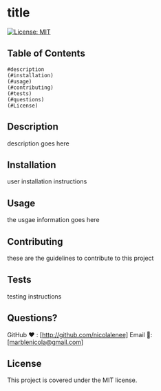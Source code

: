 
  # title
  [![License: MIT](https://img.shields.io/badge/License-MIT-yellow.svg)](https://opensource.org/licenses/MIT)

  ## Table of Contents
    #description
    (#installation)
    (#usage)
    (#contributing)
    (#tests)
    (#questions)
    (#License)

  ## Description <a id="description"></a>
  description goes here

  ## Installation <a id="installation"></a>
  user installation instructions

  ## Usage <a ide="usage"></a>
  the usgae information goes here

  ## Contributing <a id="contributing"></a>
  these are the guidelines to contribute to this project

  ## Tests <a id="tests"></a>
  testing instructions


  ## Questions? <a name="questions"></a>
  GitHub ❤️ : [http://github.com/nicolalenee]
  Email 📧: [marblenicola@gmail.com]

  
  ## License <a id="license"></a>
  This project is covered under the MIT license.
    

